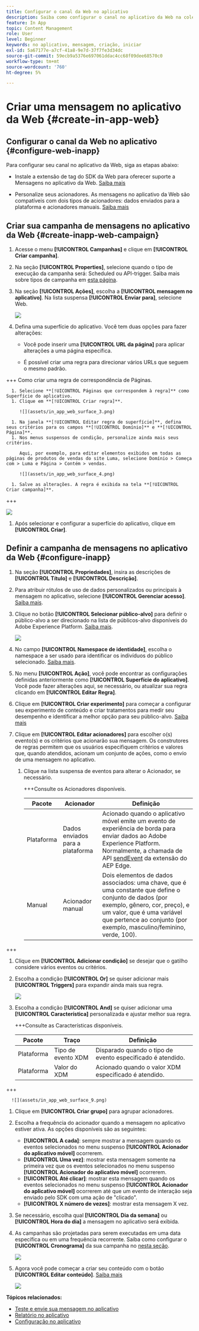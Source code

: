 ```yaml
---
title: Configurar o canal da Web no aplicativo
description: Saiba como configurar o canal no aplicativo da Web na coleção de dados
feature: In App
topic: Content Management
role: User
level: Beginner
keywords: no aplicativo, mensagem, criação, iniciar
exl-id: 5a67177e-a7cf-41a8-9e7d-37f7fe3d34dc
source-git-commit: 59ecb9a5376e697061ddac4cc68f09dee68570c0
workflow-type: tm+mt
source-wordcount: '760'
ht-degree: 5%

---
```


# Criar uma mensagem no aplicativo da Web {#create-in-app-web}

## Configurar o canal da Web no aplicativo {#configure-web-inapp}

Para configurar seu canal no aplicativo da Web, siga as etapas abaixo:

* Instale a extensão de tag do SDK da Web para oferecer suporte a Mensagens no aplicativo da Web. [Saiba mais](https://experienceleague.adobe.com/docs/experience-platform/tags/extensions/client/web-sdk/web-sdk-extension-configuration.html?lang=en)

* Personalize seus acionadores. As mensagens no aplicativo da Web são compatíveis com dois tipos de acionadores: dados enviados para a plataforma e acionadores manuais. [Saiba mais](https://experienceleague.adobe.com/docs/experience-platform/edge/personalization/ajo/web-in-app-messaging.html)

## Criar sua campanha de mensagens no aplicativo da Web {#create-inapp-web-campaign}

1. Acesse o menu **[!UICONTROL Campanhas]** e clique em **[!UICONTROL Criar campanha]**.

1. Na seção **[!UICONTROL Properties]**, selecione quando o tipo de execução da campanha será: Scheduled ou API-trigger. Saiba mais sobre tipos de campanha em [esta página](../campaigns/create-campaign.md#campaigntype).

1. Na seção **[!UICONTROL Ações]**, escolha a **[!UICONTROL mensagem no aplicativo]**. Na lista suspensa **[!UICONTROL Enviar para]**, selecione Web.

   ![](assets/in_app_web_surface_1.png)

1. Defina uma superfície do aplicativo. Você tem duas opções para fazer alterações:

   * Você pode inserir uma **[!UICONTROL URL da página]** para aplicar alterações a uma página específica.

   * É possível criar uma regra para direcionar vários URLs que seguem o mesmo padrão.

+++ Como criar uma regra de correspondência de Páginas.

      1. Selecione **[!UICONTROL Páginas que correspondem à regra]** como Superfície do aplicativo.
      1. Clique em **[!UICONTROL Criar regra]**.

         ![](assets/in_app_web_surface_3.png)

      1. Na janela **[!UICONTROL Editar regra de superfície]**, defina seus critérios para os campos **[!UICONTROL Domínio]** e **[!UICONTROL Página]**.
      1. Nos menus suspensos de condição, personalize ainda mais seus critérios.

         Aqui, por exemplo, para editar elementos exibidos em todas as páginas de produtos de vendas do site Luma, selecione Domínio > Começa com > Luma e Página > Contém > vendas.

         ![](assets/in_app_web_surface_4.png)

      1. Salve as alterações. A regra é exibida na tela **[!UICONTROL Criar campanha]**.

+++

   ![](assets/in_app_web_surface_2.png)

1. Após selecionar e configurar a superfície do aplicativo, clique em **[!UICONTROL Criar]**.

## Definir a campanha de mensagens no aplicativo da Web {#configure-inapp}

1. Na seção **[!UICONTROL Propriedades]**, insira as descrições de **[!UICONTROL Título]** e **[!UICONTROL Descrição]**.

1. Para atribuir rótulos de uso de dados personalizados ou principais à mensagem no aplicativo, selecione **[!UICONTROL Gerenciar acesso]**. [Saiba mais](../administration/object-based-access.md).

1. Clique no botão **[!UICONTROL Selecionar público-alvo]** para definir o público-alvo a ser direcionado na lista de públicos-alvo disponíveis do Adobe Experience Platform. [Saiba mais](../audience/about-audiences.md).

   ![](assets/in_app_web_surface_5.png)

1. No campo **[!UICONTROL Namespace de identidade]**, escolha o namespace a ser usado para identificar os indivíduos do público selecionado. [Saiba mais](../event/about-creating.md#select-the-namespace).

1. No menu **[!UICONTROL Ação]**, você pode encontrar as configurações definidas anteriormente como **[!UICONTROL Superfície do aplicativo]**. Você pode fazer alterações aqui, se necessário, ou atualizar sua regra clicando em **[!UICONTROL Editar Regra]**.

1. Clique em **[!UICONTROL Criar experimento]** para começar a configurar seu experimento de conteúdo e criar tratamentos para medir seu desempenho e identificar a melhor opção para seu público-alvo. [Saiba mais](../content-management/content-experiment.md)

1. Clique em **[!UICONTROL Editar acionadores]** para escolher o(s) evento(s) e os critérios que acionarão sua mensagem. Os construtores de regras permitem que os usuários especifiquem critérios e valores que, quando atendidos, acionam um conjunto de ações, como o envio de uma mensagem no aplicativo.

   1. Clique na lista suspensa de eventos para alterar o Acionador, se necessário.

      +++Consulte os Acionadores disponíveis.

      | Pacote | Acionador | Definição |
      |---|---|---|
      | Plataforma | Dados enviados para a plataforma | Acionado quando o aplicativo móvel emite um evento de experiência de borda para enviar dados ao Adobe Experience Platform. Normalmente, a chamada de API [sendEvent](https://developer.adobe.com/client-sdks/documentation/edge-network/api-reference/#sendevent) da extensão do AEP Edge. |
      | Manual | Acionador manual | Dois elementos de dados associados: uma chave, que é uma constante que define o conjunto de dados (por exemplo, gênero, cor, preço), e um valor, que é uma variável que pertence ao conjunto (por exemplo, masculino/feminino, verde, 100). |

+++

   1. Clique em **[!UICONTROL Adicionar condição]** se desejar que o gatilho considere vários eventos ou critérios.

   1. Escolha a condição **[!UICONTROL Or]** se quiser adicionar mais **[!UICONTROL Triggers]** para expandir ainda mais sua regra.

      ![](assets/in_app_web_surface_8.png)

   1. Escolha a condição **[!UICONTROL And]** se quiser adicionar uma **[!UICONTROL Característica]** personalizada e ajustar melhor sua regra.

      +++Consulte as Características disponíveis.

      | Pacote | Traço | Definição |
      |---|---|---|
      | Plataforma | Tipo de evento XDM | Disparado quando o tipo de evento especificado é atendido. |
      | Plataforma | Valor do XDM | Acionado quando o valor XDM especificado é atendido. |
+++

      ![](assets/in_app_web_surface_9.png)

   1. Clique em **[!UICONTROL Criar grupo]** para agrupar acionadores.

1. Escolha a frequência do acionador quando a mensagem no aplicativo estiver ativa. As opções disponíveis são as seguintes:

   * **[!UICONTROL A cada]**: sempre mostrar a mensagem quando os eventos selecionados no menu suspenso **[!UICONTROL Acionador do aplicativo móvel]** ocorrerem.
   * **[!UICONTROL Uma vez]**: mostrar esta mensagem somente na primeira vez que os eventos selecionados no menu suspenso **[!UICONTROL Acionador do aplicativo móvel]** ocorrerem.
   * **[!UICONTROL Até clicar]**: mostrar esta mensagem quando os eventos selecionados no menu suspenso **[!UICONTROL Acionador do aplicativo móvel]** ocorrerem até que um evento de interação seja enviado pelo SDK com uma ação de &quot;clicado&quot;.
   * **[!UICONTROL X número de vezes]**: mostrar esta mensagem X vez.

1. Se necessário, escolha qual **[!UICONTROL Dia da semana]** ou **[!UICONTROL Hora do dia]** a mensagem no aplicativo será exibida.

1. As campanhas são projetadas para serem executadas em uma data específica ou em uma frequência recorrente. Saiba como configurar o **[!UICONTROL Cronograma]** da sua campanha no [nesta seção](../campaigns/create-campaign.md#schedule).

   ![](assets/in_app_web_surface_6.png)

1. Agora você pode começar a criar seu conteúdo com o botão **[!UICONTROL Editar conteúdo]**. [Saiba mais](design-in-app.md)

   ![](assets/in_app_web_surface_7.png)

**Tópicos relacionados:**

* [Teste e envie sua mensagem no aplicativo](send-in-app.md)
* [Relatório no aplicativo](../reports/campaign-global-report.md#inapp-report)
* [Configuração no aplicativo](inapp-configuration.md)

